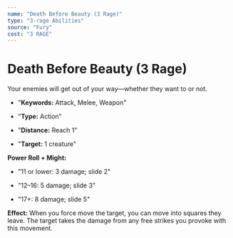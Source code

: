 ```yaml
---
name: "Death Before Beauty (3 Rage)"
type: "3-rage Abilities"
source: "Fury"
cost: "3 RAGE"
---
```


# Death Before Beauty (3 Rage)

Your enemies will get out of your way—whether they want to or not.


- "**Keywords:** Attack, Melee, Weapon"

- "**Type:** Action"

- "**Distance:** Reach 1"

- "**Target:** 1 creature"

**Power Roll + Might:**


- "11 or lower: 3 damage; slide 2"

- "12–16: 5 damage; slide 3"

- "17+: 8 damage; slide 5"

**Effect:** When you force move the target, you can move into squares they leave. The target takes the damage from any free strikes you provoke with this movement.
